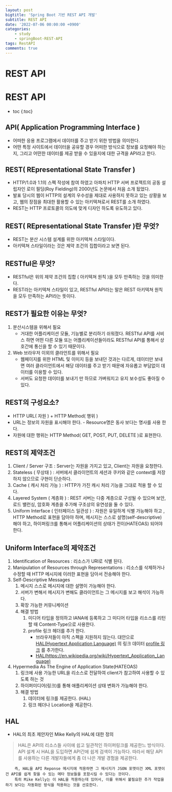 ```yaml
---
layout: post
bigtitle: 'Spring Boot 기반 REST API 개발'
subtitle: REST API
date: '2022-07-06 00:00:00 +0900'
categories:
    - study
    - springBoot-REST-API
tags: RestAPI
comments: true
---
```


# REST API

# REST API
* toc
{:toc}


## API( Application Programming Interface )
+ 어떠한 응용 프로그램에서 데이터를 주고 받기 위한 방법을 의미한다.
+ 어떤 특정 사이트에서 데이터을 공유할 경우 어떠한 방식으로 정보를 요청해야 하는지, 그리고 어떤한 데이터를 제공 받을 수 있을지에 대한 규격을 API라고 한다.

## REST( REpresentational State Transfer )
+ HTTP/1.0과 1.1의 스펙 작성에 참여 하였고 아파치 HTTP 서버 프로젝트의 공동 설립자인 로이 필딩(Roy Fielding)의 2000년도 논문에서 처음 소개 됬었다.
+ 발표 당시의 웹이 HTTP의 설계의 우수성을 제대로 사용하지 못하고 있는 상황을 보고, 웹의 장점을 최대한 활용할 수 있는 아키텍쳐로서 REST를 소개 하였다.
+ REST는 HTTP 프로토콜의 의도에 맞게 디자인 하도록 유도하고 있다.

## REST( REpresentational State Transfer )란 무엇?
+ REST는 분산 시스템 설계를 위한 아키텍쳐 스타일이다.
+ 아키텍쳐 스타일이라는 것은 제약 조건의 집합이라고 보면 된다.

## RESTful은 무엇?
+ RESTful은 위의 제약 조건의 집합 ( 아키텍쳐 원칙 )을 모두 만족하는 것을 의미한다.
+ REST라는 아키텍쳐 스타일이 있고, RESTful API라는 말은 REST 아키텍쳐 원칙을 모두 만족하는 API라는 뜻이다.

## REST가 필요한 이유는 무엇?
1. 분산시스템을 위해서 필요
   + 거대한 어플리케이션 모듈, 기능별로 분리하기 쉬워졌다. RESTful API를 서비스 하면 어떤 다른 모듈 또는 어플리케이션들이라도 RESTful API를 통해서 상호간에 통신을 할 수 있기 때문이다.
2. Web 브라우저 이외의 클라언트를 위해서 필요
   + 웹페이지를 위한 HTML 및 이미지 등을 보내던 것과는 다르게, 데이터만 보내면 여러 클라이언트에서 해당 데이터를 주고 받기 때문에 자유롭고 부담없이 데이터를 이용할 수 있다.
   + 서버도 요청한 데이터를 보내기 만 하므로 가벼워지고 유지 보수성도 좋아질 수 있다.

## REST의 구성요소?
+ HTTP URL( 자원 ) + HTTP Method( 행위 )
+ URL는 정보의 자원을 표시해야 한다. - Resource명은 동사 보다는 명사를 사용 한다.
+ 자원에 대한 행위는 HTTP Method( GET, POST, PUT, DELETE )로 표현한다.

## REST의 제약조건
1. Client / Server 구조 : Server는 자원을 가지고 있고, Client는 자원을 요청한다.
2. Stateless ( 무상태 ) : 서버에서 클라이언트의 세션과 쿠키와 같은 context를 저장하지 않으므로 구현이 단순하다.
3. Cache ( 캐시 처리 가능 ) : HTTP가 가진 캐시 처리 기능을 그대로 적용 할 수 있다.
4. Layered System ( 계층화 ) : REST 서버는 다중 계층으로 구성될 수 있으며 보안, 로드 밸런싱, 암호화 계층을 추가해 구조상의 유연성을 둘 수 있다.
5. Uniform Interface ( 인터페이스 일관성 ) : 자원은 유일하게 식별 가능해야 하고 , HTTP Method로 표현을 담아야 하며, 메시지는 스스로 설명(self-descriptive) 해야 하고, 하이퍼링크를 통해서 어플리케이션의 상태가 전이(HATEOAS) 되어야 한다.

## Uniform Interface의 제약조건
1. Identification of Resources : 리소스가 URI로 식별 된다.
2. Manipulation of Resources through Representations : 리소스를 삭제하거나 수정할 때 HTTP 메시지에 이러한 표현을 담아서 전송해야 한다.
3. Self-Descriptive Messages
   1. 메시지 스스로 메시지에 대한 설명이 가능해야 한다.
   2. 서버가 변해서 메시지가 변해도 클라이언트는 그 메시지를 보고 해석이 가능하다.
   3. 확장 가능한 커뮤니케이션
   4. 해결 방법
      1. 미디어 타입을 정의하고 IANA에 등록하고 그 미디어 타입을 리소스를 리턴 할 때 Content-Type으로 사용한다.
      2. profile 링크 헤더를 추가 한다.
         + 브라우저들이 아직 스펙을 지원하지 않는다. 대안으로 [HAL(Hypertext Application Language)](https://stateless.group/hal_specification.html)
           의 링크 데이터 [profile 링크](https://datatracker.ietf.org/doc/html/draft-wilde-profile-link-04) 를 추가한다.
         + [HAL(https://en.wikipedia.org/wiki/Hypertext_Application_Language)](https://en.wikipedia.org/wiki/Hypertext_Application_Language)
4. Hypermedia As The Engine of Application State(HATEOAS)  
   1. 링크에 사용 가능한 URL을 리소스로 전달하여 client가 참고하여 사용할 수 있도록 하는 것 
   2. 하이퍼미디어(링크)를 통해 애플리케이션 상태 변화가 가능해야 한다.
   3. 해결 방법
      1. 데이터에 링크를 제공한다. (HAL)
      2. 링크 헤더나 Location을 제공한다.

## HAL
+ HAL의 최초 제안자인 Mike Kelly의 HAL에 대한 정의
> HAL은 API의 리소스들 사이에 쉽고 일관적인 하이퍼링크를 제공한느 방식이다. API 설계 시 HAL을 도입하면 API간에 쉽게 검색이 가능하다. 따라서 해당 API를 사용하는 다른 개발자들에게 좀 더 나은 개발 경험을 제공한다.

        즉, HAL을 API Reponse 메시지에 적용하면 그 메시지가 JSON 포맷이건 XML 포맷이건 API를 쉽게 찾을 수 있는 메타 정보들을 포함시킬 수 있다는 것이다.
        특히 Mike Kelly는 이 HAL을 적용하는데 있어서, 이를 위해서 불필요한 추가 작업을 하기 보다는 자동화된 방식을 적용하는 것을 선호한다.

